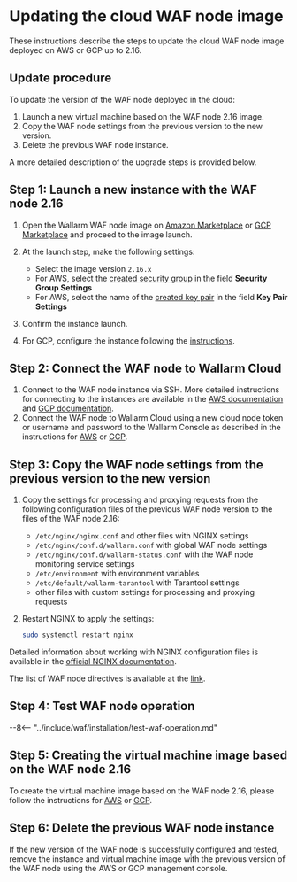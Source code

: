 [wallarm-status-instr]:             ../admin-en/configure-statistics-service.md
[memory-instr]:                     ../admin-en/configuration-guides/allocate-memory-for-waf-node.md
[waf-directives-instr]:             ../admin-en/configure-parameters-en.md
[sqli-attack-desc]:                 ../attacks-vulns-list.md#sql-injection
[xss-attack-desc]:                  ../attacks-vulns-list.md#crosssite-scripting-xss
[img-test-attacks-in-ui]:           ../images/admin-guides/test-attacks.png

# Updating the cloud WAF node image

These instructions describe the steps to update the cloud WAF node image deployed on AWS or GCP up to 2.16.

## Update procedure

To update the version of the WAF node deployed in the cloud:

1. Launch a new virtual machine based on the WAF node 2.16 image.
2. Copy the WAF node settings from the previous version to the new version.
3. Delete the previous WAF node instance.

A more detailed description of the upgrade steps is provided below.

## Step 1: Launch a new instance with the WAF node 2.16

1. Open the Wallarm WAF node image on [Amazon Marketplace](https://aws.amazon.com/marketplace/pp/B073VRFXSD) or [GCP Marketplace](https://console.cloud.google.com/marketplace/details/wallarm-node-195710/wallarm-node) and proceed to the image launch.
2. At the launch step, make the following settings:

      * Select the image version `2.16.x`
      * For AWS, select the [created security group](../admin-en/installation-ami-en.md#3-create-a-security-group) in the field **Security Group Settings**
      * For AWS, select the name of the [created key pair](../admin-en/installation-ami-en.md#2-create-a-pair-of-ssh-keys) in the field **Key Pair Settings**
3. Confirm the instance launch.
4. For GCP, configure the instance following the [instructions](../admin-en/installation-gcp-en.md#3-configure-the-filter-node-instance).

## Step 2: Connect the WAF node to Wallarm Cloud

1. Connect to the WAF node instance via SSH. More detailed instructions for connecting to the instances are available in the [AWS documentation](https://docs.aws.amazon.com/AWSEC2/latest/UserGuide/AccessingInstances.html) and [GCP documentation](https://cloud.google.com/compute/docs/instances/connecting-to-instance).
2. Connect the WAF node to Wallarm Cloud using a new cloud node token or username and password to the Wallarm Console as described in the instructions for [AWS](../admin-en/installation-ami-en.md#6-connect-the-filter-node-to-the-wallarm-cloud) or [GCP](../admin-en/installation-gcp-en.md#5-connect-the-filter-node-to-the-wallarm-cloud).

## Step 3: Copy the WAF node settings from the previous version to the new version

1. Copy the settings for processing and proxying requests from the following configuration files of the previous WAF node version to the files of the WAF node 2.16:
      * `/etc/nginx/nginx.conf` and other files with NGINX settings
      * `/etc/nginx/conf.d/wallarm.conf` with global WAF node settings
      * `/etc/nginx/conf.d/wallarm-status.conf` with the WAF node monitoring service settings
      * `/etc/environment` with environment variables
      * `/etc/default/wallarm-tarantool` with Tarantool settings
      * other files with custom settings for processing and proxying requests
2. Restart NGINX to apply the settings: 

    ```bash
    sudo systemctl restart nginx
    ```

Detailed information about working with NGINX configuration files is available in the [official NGINX documentation](https://nginx.org/ru/docs/beginners_guide.html).

The list of WAF node directives is available at the [link](../admin-en/configure-parameters-en.md).

## Step 4: Test WAF node operation

--8<-- "../include/waf/installation/test-waf-operation.md"

## Step 5: Creating the virtual machine image based on the WAF node 2.16

To create the virtual machine image based on the WAF node 2.16, please follow the instructions for [AWS](../admin-en/installation-guides/amazon-cloud/create-image.md) or [GCP](../admin-en/installation-guides/google-cloud/create-image.md).

## Step 6: Delete the previous WAF node instance

If the new version of the WAF node is successfully configured and tested, remove the instance and virtual machine image with the previous version of the WAF node using the AWS or GCP management console.
